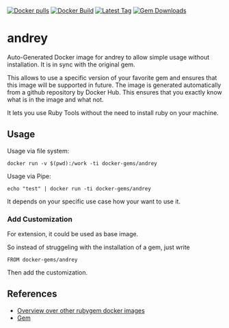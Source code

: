 [![Docker pulls](https://img.shields.io/docker/pulls/rubygem/andrey.svg)](https://hub.docker.com/r/rubygem/andrey/)
[![Docker Build](https://img.shields.io/docker/automated/rubygem/andrey.svg)](https://hub.docker.com/r/rubygem/andrey/)
[![Latest Tag](https://img.shields.io/github/tag/docker-rubygem/andrey.svg)](https://hub.docker.com/r/rubygem/andrey/)
[![Gem Downloads](https://img.shields.io/gem/dt/andrey.svg)](https://rubygems.org/gems/andrey/)
# andrey

Auto-Generated Docker image for andrey to allow simple usage without installation.
It is in sync with the original gem.

This allows to use a specific version of your favorite gem and ensures that this image will be supported in future.
The image is generated automatically from a github repository by Docker Hub.
This ensures that you exactly know what is in the image and what not.

It lets you use Ruby Tools without the need to install ruby on your machine.

## Usage

Usage via file system:

`docker run -v $(pwd):/work -ti docker-gems/andrey`

Usage via Pipe:

`echo "test" | docker run -ti docker-gems/andrey`

It depends on your specific use case how your want to use it.

### Add Customization

For extension, it could be used as base image.

So instead of struggeling with the installation of a gem, just write

`FROM docker-gems/andrey`

Then add the customization.

## References

 - [Overview over other rubygem docker images](https://github.com/thinkbot/docker-rubygem)
 - [Gem](https://rubygems.org/gems/andrey/)
